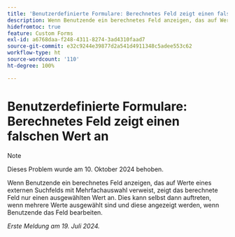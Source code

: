 ```yaml
---
title: 'Benutzerdefinierte Formulare: Berechnetes Feld zeigt einen falschen Wert an'
description: Wenn Benutzende ein berechnetes Feld anzeigen, das auf Werte eines externen Suchfelds mit Mehrfachauswahl verweist, zeigt das berechnete Feld nur einen ausgewählten Wert an. Dies kann selbst dann auftreten, wenn mehrere Werte ausgewählt sind und diese angezeigt werden, wenn Benutzende das Feld bearbeiten.
hidefromtoc: true
feature: Custom Forms
exl-id: a6768daa-f248-4311-8274-3ad4310faad7
source-git-commit: e32c9244e39877d2a541d4911348c5adee553c62
workflow-type: ht
source-wordcount: '110'
ht-degree: 100%

---
```


# Benutzerdefinierte Formulare: Berechnetes Feld zeigt einen falschen Wert an

>[!NOTE]
>
>Dieses Problem wurde am 10. Oktober 2024 behoben.

Wenn Benutzende ein berechnetes Feld anzeigen, das auf Werte eines externen Suchfelds mit Mehrfachauswahl verweist, zeigt das berechnete Feld nur einen ausgewählten Wert an. Dies kann selbst dann auftreten, wenn mehrere Werte ausgewählt sind und diese angezeigt werden, wenn Benutzende das Feld bearbeiten.

_Erste Meldung am 19. Juli 2024._
